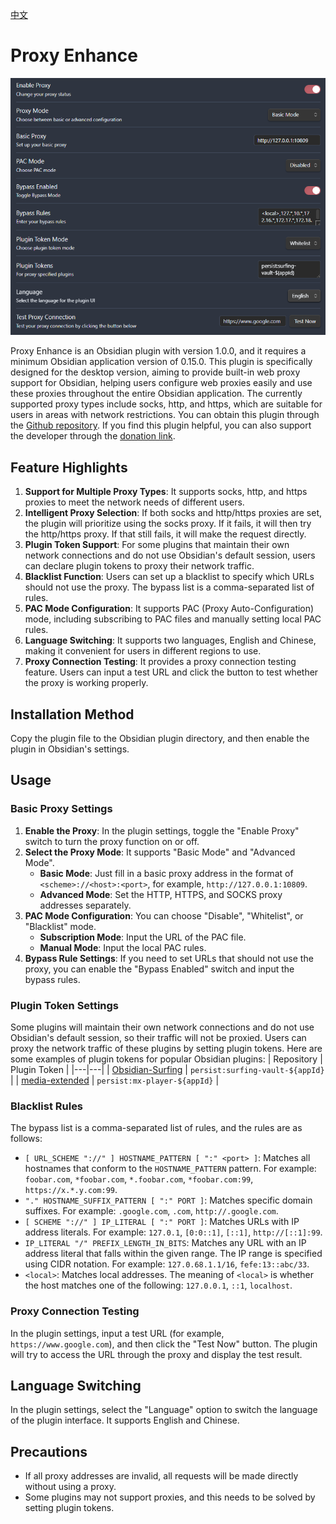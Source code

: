 [中文](https://github.com/QL-boy/ProxyEnhance)
# Proxy Enhance
![image](/image/English.png)

Proxy Enhance is an Obsidian plugin with version 1.0.0, and it requires a minimum Obsidian application version of 0.15.0. This plugin is specifically designed for the desktop version, aiming to provide built-in web proxy support for Obsidian, helping users configure web proxies easily and use these proxies throughout the entire Obsidian application. The currently supported proxy types include socks, http, and https, which are suitable for users in areas with network restrictions. You can obtain this plugin through the [Github repository](https://github.com/QL-boy). If you find this plugin helpful, you can also support the developer through the [donation link](https://buymeacoffee.com/lragonstarr).

## Feature Highlights
1. **Support for Multiple Proxy Types**: It supports socks, http, and https proxies to meet the network needs of different users.
2. **Intelligent Proxy Selection**: If both socks and http/https proxies are set, the plugin will prioritize using the socks proxy. If it fails, it will then try the http/https proxy. If that still fails, it will make the request directly.
3. **Plugin Token Support**: For some plugins that maintain their own network connections and do not use Obsidian's default session, users can declare plugin tokens to proxy their network traffic.
4. **Blacklist Function**: Users can set up a blacklist to specify which URLs should not use the proxy. The bypass list is a comma-separated list of rules.
5. **PAC Mode Configuration**: It supports PAC (Proxy Auto-Configuration) mode, including subscribing to PAC files and manually setting local PAC rules.
6. **Language Switching**: It supports two languages, English and Chinese, making it convenient for users in different regions to use.
7. **Proxy Connection Testing**: It provides a proxy connection testing feature. Users can input a test URL and click the button to test whether the proxy is working properly.

## Installation Method
Copy the plugin file to the Obsidian plugin directory, and then enable the plugin in Obsidian's settings.

## Usage
### Basic Proxy Settings
1. **Enable the Proxy**: In the plugin settings, toggle the "Enable Proxy" switch to turn the proxy function on or off.
2. **Select the Proxy Mode**: It supports "Basic Mode" and "Advanced Mode".
    - **Basic Mode**: Just fill in a basic proxy address in the format of `<scheme>://<host>:<port>`, for example, `http://127.0.0.1:10809`.
    - **Advanced Mode**: Set the HTTP, HTTPS, and SOCKS proxy addresses separately.
3. **PAC Mode Configuration**: You can choose "Disable", "Whitelist", or "Blacklist" mode.
    - **Subscription Mode**: Input the URL of the PAC file.
    - **Manual Mode**: Input the local PAC rules.
4. **Bypass Rule Settings**: If you need to set URLs that should not use the proxy, you can enable the "Bypass Enabled" switch and input the bypass rules.

### Plugin Token Settings
Some plugins will maintain their own network connections and do not use Obsidian's default session, so their traffic will not be proxied. Users can proxy the network traffic of these plugins by setting plugin tokens. Here are some examples of plugin tokens for popular Obsidian plugins:
| Repository | Plugin Token |
|---|---|
| [Obsidian-Surfing](https://github.com/PKM-er/Obsidian-Surfing) | `persist:surfing-vault-${appId}` |
| [media-extended](https://github.com/PKM-er/media-extended) | `persist:mx-player-${appId}` |

### Blacklist Rules
The bypass list is a comma-separated list of rules, and the rules are as follows:
- `[ URL_SCHEME "://" ] HOSTNAME_PATTERN [ ":" <port> ]`: Matches all hostnames that conform to the `HOSTNAME_PATTERN` pattern. For example: `foobar.com`, `*foobar.com`, `*.foobar.com`, `*foobar.com:99`, `https://x.*.y.com:99`.
- `"." HOSTNAME_SUFFIX_PATTERN [ ":" PORT ]`: Matches specific domain suffixes. For example: `.google.com`, `.com`, `http://.google.com`.
- `[ SCHEME "://" ] IP_LITERAL [ ":" PORT ]`: Matches URLs with IP address literals. For example: `127.0.1`, `[0:0::1]`, `[::1]`, `http://[::1]:99`.
- `IP_LITERAL "/" PREFIX_LENGTH_IN_BITS`: Matches any URL with an IP address literal that falls within the given range. The IP range is specified using CIDR notation. For example: `127.0.68.1.1/16`, `fefe:13::abc/33`.
- `<local>`: Matches local addresses. The meaning of `<local>` is whether the host matches one of the following: `127.0.0.1`, `::1`, `localhost`.

### Proxy Connection Testing
In the plugin settings, input a test URL (for example, `https://www.google.com`), and then click the "Test Now" button. The plugin will try to access the URL through the proxy and display the test result.

## Language Switching
In the plugin settings, select the "Language" option to switch the language of the plugin interface. It supports English and Chinese.

## Precautions
- If all proxy addresses are invalid, all requests will be made directly without using a proxy.
- Some plugins may not support proxies, and this needs to be solved by setting plugin tokens. 
